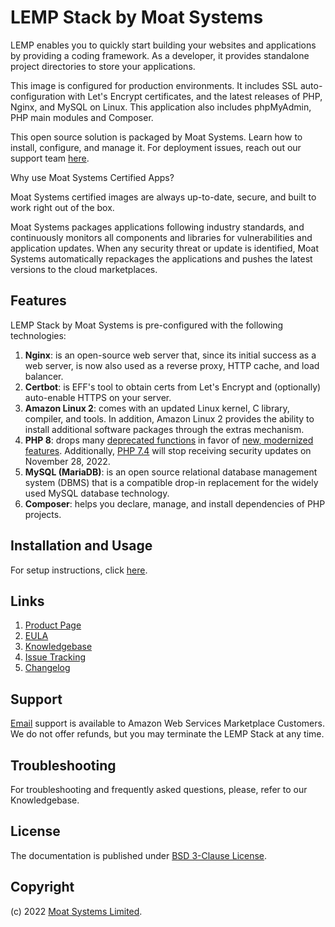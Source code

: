 # LEMP Stack by Moat Systems

LEMP enables you to quickly start building your websites and applications by providing a coding framework. As a developer, it provides standalone project directories to store your applications.

This image is configured for production environments. It includes SSL auto-configuration with Let's Encrypt certificates, and the latest releases of PHP, Nginx, and MySQL on Linux. This application also includes phpMyAdmin, PHP main modules and Composer.

This open source solution is packaged by Moat Systems. Learn how to install, configure, and manage it. For deployment issues, reach out our support team [here](https://www.moatsystems.com/contact/).

Why use Moat Systems Certified Apps?

Moat Systems certified images are always up-to-date, secure, and built to work right out of the box.

Moat Systems packages applications following industry standards, and continuously monitors all components and libraries for vulnerabilities and application updates. When any security threat or update is identified, Moat Systems automatically repackages the applications and pushes the latest versions to the cloud marketplaces.

## Features

LEMP Stack by Moat Systems is pre-configured with the following technologies:

1. **Nginx**: is an open-source web server that, since its initial success as a web server, is now also used as a reverse proxy, HTTP cache, and load balancer.
2. **Certbot**: is EFF's tool to obtain certs from Let's Encrypt and (optionally) auto-enable HTTPS on your server.
3. **Amazon Linux 2**: comes with an updated Linux kernel, C library, compiler, and tools. In addition, Amazon Linux 2 provides the ability to install additional software packages through the extras mechanism.
4. **PHP 8**: drops many [deprecated functions](https://secure.php.net/manual/en/migration70.deprecated.php) in favor of [new, modernized features](https://www.php.net/manual/en/migration80.new-features.php). Additionally, [PHP 7.4](https://www.php.net/supported-versions.php) will stop receiving security updates on November 28, 2022.
5. **MySQL (MariaDB)**: is an open source relational database management system (DBMS) that is a compatible drop-in replacement for the widely used MySQL database technology.
6. **Composer**: helps you declare, manage, and install dependencies of PHP projects.

## Installation and Usage

For setup instructions, click [here](setup.md).

## Links

1. [Product Page](https://aws.amazon.com/marketplace/pp/prodview-razaxxxuz26z6)
2. [EULA](MoatSystemsEULA.txt)
3. [Knowledgebase](https://github.com/moatsystems/lemp-stack-by-moatsystems/-/wikis/home)
4. [Issue Tracking](https://github.com/moatsystems/lemp-stack-by-moatsystems/-/issues)
5. [Changelog](changelog.md)

## Support

[Email](mailto:hi@moatsystems.com) support is available to Amazon Web Services Marketplace Customers. We do not offer refunds, but you may terminate the LEMP Stack at any time.

## Troubleshooting

For troubleshooting and frequently asked questions, please, refer to our Knowledgebase.

## License

The documentation is published under [BSD 3-Clause License](license.txt).

## Copyright

(c) 2022 [Moat Systems Limited](https://www.moatsystems.com).
